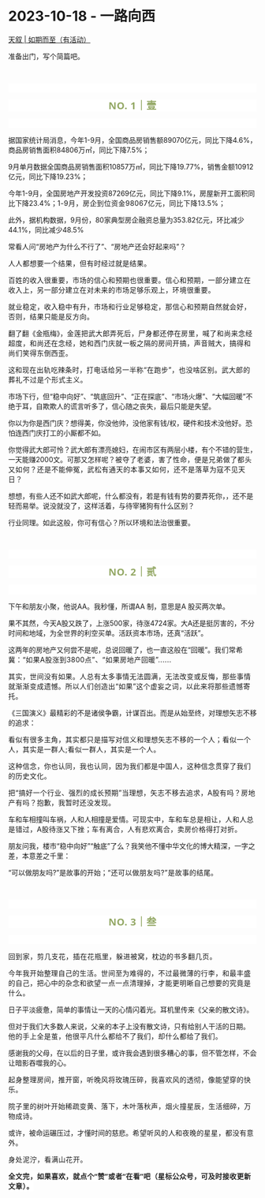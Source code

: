 # 2023-10-18 - 一路向西

<p style="visibility: visible;"><a target="_blank" href="http://mp.weixin.qq.com/s?__biz=Mzg2MTg2OTYzNQ==&amp;mid=2247484008&amp;idx=1&amp;sn=47ca9cf80cbe4af277cac55d25c009d9&amp;chksm=ce11c144f9664852e61c06a1e0a3eddf829310bd43ae4c590f9555d6b179dbc8a4c95b124adc&amp;scene=21#wechat_redirect" textvalue="天叙 | 如期而至" linktype="text" imgurl="" imgdata="null" data-itemshowtype="0" tab="innerlink" data-linktype="2" style="visibility: visible;" hasload="1">天叙 | 如期而至（有活动）</a></p><p style="visibility: visible;">准备出门，写个简篇吧。</p><p style="visibility: visible;"><br style="visibility: visible;"></p><p style="outline: 0px;font-family: system-ui, -apple-system, BlinkMacSystemFont, &quot;Helvetica Neue&quot;, &quot;PingFang SC&quot;, &quot;Hiragino Sans GB&quot;, &quot;Microsoft YaHei UI&quot;, &quot;Microsoft YaHei&quot;, Arial, sans-serif;letter-spacing: 0.544px;text-wrap: wrap;background-color: rgb(255, 255, 255);visibility: visible;"><br style="outline: 0px;visibility: visible;"></p><p style="outline: 0px;letter-spacing: 0.544px;text-wrap: wrap;color: rgb(34, 34, 34);font-family: -apple-system-font, system-ui, &quot;Helvetica Neue&quot;, &quot;PingFang SC&quot;, &quot;Hiragino Sans GB&quot;, &quot;Microsoft YaHei UI&quot;, &quot;Microsoft YaHei&quot;, Arial, sans-serif;background-color: rgb(255, 255, 255);text-align: center;visibility: visible;"><span style="outline: 0px;font-weight: bold;line-height: 25px;color: rgb(149, 169, 103);font-size: 20px;visibility: visible;">NO. 1｜壹</span></p><p style="outline: 0px;letter-spacing: 0.544px;text-wrap: wrap;color: rgb(34, 34, 34);font-family: -apple-system-font, system-ui, &quot;Helvetica Neue&quot;, &quot;PingFang SC&quot;, &quot;Hiragino Sans GB&quot;, &quot;Microsoft YaHei UI&quot;, &quot;Microsoft YaHei&quot;, Arial, sans-serif;background-color: rgb(255, 255, 255);text-align: center;visibility: visible;"><br style="outline: 0px;visibility: visible;"></p><p style="visibility: visible;">据国家统计局消息，今年1-9月，全国商品房销售额89070亿元，同比下降4.6%，商品房销售面积84806万㎡，同比下降7.5%；<br style="visibility: visible;"></p><p style="visibility: visible;">9月单月数据全国商品房销售面积10857万㎡，同比下降19.77%，销售金额10912亿元，同比下降19.23%；<br style="visibility: visible;"></p><p style="visibility: visible;">今年1-9月，全国房地产开发投资87269亿元，同比下降9.1%，房屋新开工面积同比下降23.4%；<span style="font-size: var(--articleFontsize); letter-spacing: 0.034em; visibility: visible;">1</span><span style="font-size: var(--articleFontsize); letter-spacing: 0.034em; visibility: visible;">-9月，房企</span><span style="font-size: var(--articleFontsize); letter-spacing: 0.034em; visibility: visible;">到位资金98</span><span style="font-size: var(--articleFontsize); letter-spacing: 0.034em; visibility: visible;">067亿元，同比下降13.5%</span><span style="font-size: var(--articleFontsize); letter-spacing: 0.034em; visibility: visible;">；</span></p><p style="visibility: visible;">此外，据机构数据，9月份，80家典型房企融资总量为353.82亿元，环比减少44.1%，同比减少48.5%</p><p style="visibility: visible;">常看人问“房地产为什么不行了”、“房地产还会好起来吗”？</p><p style="visibility: visible;"><span style="font-size: var(--articleFontsize); letter-spacing: 0.034em; visibility: visible;">人人都想要一个结果，但有时经过就是结果。</span></p><p style="visibility: visible;"><span style="font-size: var(--articleFontsize); letter-spacing: 0.034em; visibility: visible;">百姓的收入很重要，市场的信心和预期也很重要。信心和预期，一部分建立在收入上，另一部分建立在对未来的市场足够乐观上，环境很重要。</span></p><p style="visibility: visible;"><span style="font-size: var(--articleFontsize); letter-spacing: 0.034em; visibility: visible;">就业稳定，收入稳中有升，市场和行业足够稳定，那信心和预期自然就会好，否则，结果只能是反方向<span style="letter-spacing: 0.578px; text-wrap: wrap; visibility: visible;">。</span><br style="visibility: visible;"></span></p><p style="visibility: visible;">翻了翻《金瓶梅》，<span style="font-size: var(--articleFontsize); letter-spacing: 0.034em; visibility: visible;">金莲把武大郎弄死后，尸身都还停在房里，</span><span style="font-size: var(--articleFontsize); letter-spacing: 0.034em; visibility: visible;">喊了和尚来</span><span style="font-size: var(--articleFontsize); letter-spacing: 0.034em; visibility: visible;">念经超度，</span><span style="font-size: var(--articleFontsize); letter-spacing: 0.034em; visibility: visible;">和尚还在念经，她和西门庆</span><span style="font-size: var(--articleFontsize); letter-spacing: 0.034em; visibility: visible;">就一板之隔的房间开搞，声音贼大，搞得和尚们笑得东倒西歪。</span></p><p style="visibility: visible;">这<span style="font-size: var(--articleFontsize); letter-spacing: 0.034em; visibility: visible;">和</span><span style="font-size: var(--articleFontsize); letter-spacing: 0.034em; visibility: visible;">现在</span><span style="font-size: var(--articleFontsize); letter-spacing: 0.034em; visibility: visible;">出轨吃辣条时，</span><span style="font-size: var(--articleFontsize); letter-spacing: 0.034em; visibility: visible;">打电话给另一半称</span><span style="font-size: var(--articleFontsize); letter-spacing: 0.034em; visibility: visible;">“在跑步</span><span style="font-size: var(--articleFontsize); letter-spacing: 0.034em; visibility: visible;">”，也没啥区别。<span style="letter-spacing: 0.578px; text-wrap: wrap; visibility: visible;">武大郎的葬礼不过是个形式主义。</span></span></p><p style="visibility: visible;">市场下行，但“稳中向好”、“筑底回升”、“正在探底”、“市场火爆”、“大幅回暖”不绝于耳，自欺欺人的谎言听多了，信心随之丧失，最后只能是失望。<br style="visibility: visible;"></p><p>你以为你是西门庆？想得美，你没他帅，没他家有钱/权，硬件和技术没他好。恐怕连西门庆打工的小厮都不如。<br></p><p>你觉得武大郎可怜？武大郎有漂亮媳妇，在闹市区有两层小楼，有个不错的营生，一天能赚2000文。可那又怎样呢？<span style="letter-spacing: 0.578px;text-wrap: wrap;">被夺了老婆，害了性命，便是兄弟做了都头又如何？</span><span style="letter-spacing: 0.578px;text-wrap: wrap;">还是不能伸冤，武松</span><span style="letter-spacing: 0.578px;text-wrap: wrap;">有通天的本事又如何，还不是落草为寇不见天日？</span></p><p>想想，有些人还不如武大郎呢，什么都没有，若是有钱有势的要弄死你，，还不是轻而易举。说没就没了，这样活着，与待宰猪狗有什么区别？</p><p>行业同理。如此这般，你可有信心？所以环境和法治很重要。</p><p><br></p><p style="outline: 0px;font-family: system-ui, -apple-system, BlinkMacSystemFont, &quot;Helvetica Neue&quot;, &quot;PingFang SC&quot;, &quot;Hiragino Sans GB&quot;, &quot;Microsoft YaHei UI&quot;, &quot;Microsoft YaHei&quot;, Arial, sans-serif;letter-spacing: 0.544px;text-wrap: wrap;background-color: rgb(255, 255, 255);visibility: visible;"><br style="outline: 0px;visibility: visible;"></p><p style="outline: 0px;letter-spacing: 0.544px;text-wrap: wrap;color: rgb(34, 34, 34);font-family: -apple-system-font, system-ui, &quot;Helvetica Neue&quot;, &quot;PingFang SC&quot;, &quot;Hiragino Sans GB&quot;, &quot;Microsoft YaHei UI&quot;, &quot;Microsoft YaHei&quot;, Arial, sans-serif;background-color: rgb(255, 255, 255);text-align: center;visibility: visible;"><span style="outline: 0px;font-weight: bold;line-height: 25px;color: rgb(149, 169, 103);font-size: 20px;visibility: visible;">NO. 2｜贰</span></p><p style="outline: 0px;letter-spacing: 0.544px;text-wrap: wrap;color: rgb(34, 34, 34);font-family: -apple-system-font, system-ui, &quot;Helvetica Neue&quot;, &quot;PingFang SC&quot;, &quot;Hiragino Sans GB&quot;, &quot;Microsoft YaHei UI&quot;, &quot;Microsoft YaHei&quot;, Arial, sans-serif;background-color: rgb(255, 255, 255);text-align: center;visibility: visible;"><br></p><p>下午和朋友小聚，他说AA。我秒懂，所谓AA 制，意思是A 股买两次单。</p><p>果不其然，今天A股又跌了，上涨500家，待涨4724家。大A还是挺厉害的，不分时间和地域，为全世界的利空买单。活跃资本市场，还真“活跃”。</p><p>这两年的房地产又何尝不是呢，总说回暖了，也一直这般在“回暖”。<span style="font-size: var(--articleFontsize);letter-spacing: 0.034em;">我们常希冀：</span><span style="font-size: var(--articleFontsize);letter-spacing: 0.034em;">“</span><span style="font-size: var(--articleFontsize);letter-spacing: 0.034em;">如果</span><span style="font-size: var(--articleFontsize);letter-spacing: 0.034em;">A股涨到3</span><span style="font-size: var(--articleFontsize);letter-spacing: 0.034em;">800点”</span><span style="font-size: var(--articleFontsize);letter-spacing: 0.034em;">、“</span><span style="font-size: var(--articleFontsize);letter-spacing: 0.034em;">如果房地产回暖”</span><span style="font-size: var(--articleFontsize);letter-spacing: 0.034em;">......</span></p><p><span style="font-size: var(--articleFontsize);letter-spacing: 0.034em;">其实，世间没有如果。</span><span style="font-size: var(--articleFontsize);letter-spacing: 0.034em;">人总有太多事情无法圆满，无法改变或反悔，那些事情就渐渐变成遗憾。</span><span style="font-size: var(--articleFontsize);letter-spacing: 0.034em;">所以人们创造出“如果”这个虚妄之词，以此来将那些遗憾寄托。</span></p><p><span style="">《三国演义》最精彩的不是诸侯争霸，计谋百出。而是从始至终，对理想矢志不移的追求：</span></p><p><span style="font-size: var(--articleFontsize);letter-spacing: 0.034em;">看似有很多主角，其实都只是描写对信义和理想矢志不移的一个人；</span><span style="font-size: var(--articleFontsize);letter-spacing: 0.034em;">看似一个人，其实是一群人;看似一群人，其实是一个人。</span><br></p><p><span style="font-size: var(--articleFontsize);letter-spacing: 0.034em;">这种信念，你也认同，我也认同，因为我们都是中国人，</span><span style="font-size: var(--articleFontsize);letter-spacing: 0.034em;">这种信念贯穿了我们的历史文化。</span><br></p><p><span style="font-size: var(--articleFontsize);letter-spacing: 0.034em;">把“搞好一个行业、强烈的成长预期”当理想，矢志不移去追求，A股有吗？房地产有吗？抱歉，我暂时还没发现。</span></p><p><span style="">车和车相撞叫车祸，人和人相撞是爱情。</span><span style="font-size: var(--articleFontsize);letter-spacing: 0.034em;">可现实中，车和车总是相让，人和人总是错过，A股待涨又下挫；车有离合，人有悲欢离合，卖房价格得打对折。</span></p><p>朋友问我，楼市“稳中向好”“触底”了么？我笑他不懂中华文化的博大精深，一字之差，本意差之千里：</p><p>“可以做朋友吗?”是故事的开始；<span style="font-size: var(--articleFontsize);letter-spacing: 0.034em;">“还可以做朋友吗?”是故事的结尾。</span></p><p><br></p><p style="outline: 0px;font-family: system-ui, -apple-system, BlinkMacSystemFont, &quot;Helvetica Neue&quot;, &quot;PingFang SC&quot;, &quot;Hiragino Sans GB&quot;, &quot;Microsoft YaHei UI&quot;, &quot;Microsoft YaHei&quot;, Arial, sans-serif;letter-spacing: 0.544px;text-wrap: wrap;background-color: rgb(255, 255, 255);visibility: visible;"><br style="outline: 0px;visibility: visible;"></p><p style="outline: 0px;letter-spacing: 0.544px;text-wrap: wrap;color: rgb(34, 34, 34);font-family: -apple-system-font, system-ui, &quot;Helvetica Neue&quot;, &quot;PingFang SC&quot;, &quot;Hiragino Sans GB&quot;, &quot;Microsoft YaHei UI&quot;, &quot;Microsoft YaHei&quot;, Arial, sans-serif;background-color: rgb(255, 255, 255);text-align: center;visibility: visible;"><span style="outline: 0px;font-weight: bold;line-height: 25px;color: rgb(149, 169, 103);font-size: 20px;visibility: visible;">NO. 3｜叁</span></p><p style="outline: 0px;letter-spacing: 0.544px;text-wrap: wrap;color: rgb(34, 34, 34);font-family: -apple-system-font, system-ui, &quot;Helvetica Neue&quot;, &quot;PingFang SC&quot;, &quot;Hiragino Sans GB&quot;, &quot;Microsoft YaHei UI&quot;, &quot;Microsoft YaHei&quot;, Arial, sans-serif;background-color: rgb(255, 255, 255);text-align: center;visibility: visible;"><br></p><p><span style="font-size: var(--articleFontsize);letter-spacing: 0.034em;text-wrap: wrap;"><span style="letter-spacing: 0.578px;text-wrap: wrap;">回到家，</span><span style="letter-spacing: 0.578px;text-wrap: wrap;">剪几支花，插在花瓶里，躲进被窝，枕边的书多翻几页。</span></span></p><p><span style="font-size: var(--articleFontsize);letter-spacing: 0.034em;text-wrap: wrap;">今年我开始整理自己的生活。世间至为难得的，不过最微薄的行李，和最丰盛的自己，</span><span style="font-size: var(--articleFontsize);letter-spacing: 0.034em;text-wrap: wrap;">把心中的杂念和欲望一点一点清理掉，才能更明晰自己想要的究竟是什么。</span></p><p>日子平淡疲惫，简单的事情让一天的心情闪着光。耳机里传来《父亲的散文诗》。</p><p><span style="">但对于我们大多数人来说，父亲的本子上没有散文诗，只有给别人干活的日期。</span><span style="font-size: var(--articleFontsize);letter-spacing: 0.034em;">他的手上全是茧，他很平凡什么都给不了我们，却什么都给了我们。</span></p><p>感谢我的父母，在以后的日子里，或许我会遇到很多糟心的事，但不管怎样，不会让暗影吞噬我的心。<span style="font-size: var(--articleFontsize);letter-spacing: 0.034em;"></span></p><p><span style="font-size: var(--articleFontsize);letter-spacing: 0.034em;">起身整理房间，推开窗，听晚风将玫瑰压碎，我喜欢风的透彻，像能望穿的快乐。</span></p><p><span style="font-size: var(--articleFontsize);letter-spacing: 0.034em;">院子里的树叶开始稀疏变黄、落下，木叶落秋声，<span style="letter-spacing: 0.578px;text-wrap: wrap;">烟火撞星辰，</span>生活细碎，万物成诗。</span></p><p>或许，被命运碾压过，才懂时间的慈悲。<span style="font-size: var(--articleFontsize);letter-spacing: 0.034em;">希望听风的人和夜晚的星星，都没有意外。</span></p><p><span style="font-size: var(--articleFontsize);letter-spacing: 0.034em;"></span><span style="font-size: var(--articleFontsize);letter-spacing: 0.578px;"></span><span style="font-size: var(--articleFontsize);letter-spacing: 0.578px;">身处泥泞，看满山花开。</span></p><p style="margin-bottom: 0px;"><strong style="outline: 0px;font-family: system-ui, -apple-system, BlinkMacSystemFont, &quot;Helvetica Neue&quot;, &quot;PingFang SC&quot;, &quot;Hiragino Sans GB&quot;, &quot;Microsoft YaHei UI&quot;, &quot;Microsoft YaHei&quot;, Arial, sans-serif;letter-spacing: 0.544px;text-wrap: wrap;background-color: rgb(255, 255, 255);color: rgb(34, 34, 34);font-size: 16px;"><span style="outline: 0px;font-size: 14px;">全文完，如果喜欢，就点个“赞”或者“在看”吧（星标公众号，可及时接收更新文章）。</span></strong></p><p style="display: none;"><mp-style-type data-value="3"></mp-style-type></p>